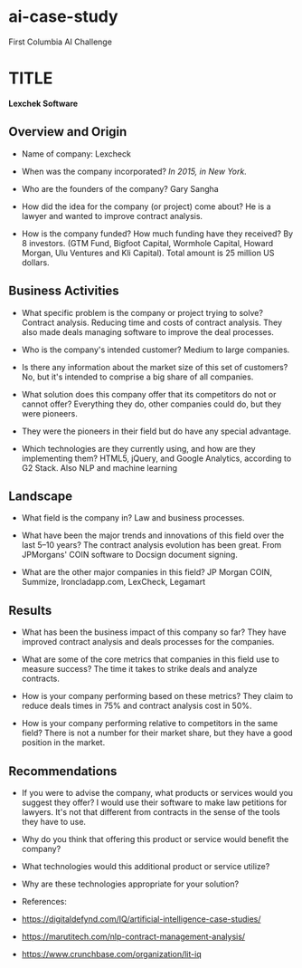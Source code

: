 # ai-case-study
First Columbia AI Challenge
# TITLE
**Lexchek Software**
## Overview and Origin

* Name of company: Lexcheck
  

* When was the company incorporated?
  *In 2015, in New York.*

* Who are the founders of the company?
  Gary Sangha

* How did the idea for the company (or project) come about?
 He is a lawyer and wanted to improve contract analysis.

* How is the company funded? How much funding have they received?
  By 8 investors. (GTM Fund, Bigfoot Capital, Wormhole Capital, Howard Morgan, Ulu Ventures and Kli Capital). Total amount is 25 million US dollars.

## Business Activities

* What specific problem is the company or project trying to solve?
  Contract analysis. Reducing time and costs of contract analysis. They also made deals managing software to improve the deal processes.

* Who is the company's intended customer?
  Medium to large companies.
* Is there any information about the market size of this set of customers?
 No, but it's intended to comprise a big share of all companies.

* What solution does this company offer that its competitors do not or cannot offer?
  Everything they do, other companies could do, but they were pioneers.
* They were the pioneers in their field but do have any special advantage.

* Which technologies are they currently using, and how are they implementing them? 
  HTML5, jQuery, and Google Analytics, according to G2 Stack. Also NLP and machine learning

## Landscape

* What field is the company in?
  Law and business processes.

* What have been the major trends and innovations of this field over the last 5&ndash;10 years?
  The contract analysis evolution has been great. From JPMorgans' COIN software to Docsign document signing.

* What are the other major companies in this field?
  JP Morgan COIN, Summize, Ironcladapp.com, LexCheck, Legamart

## Results

* What has been the business impact of this company so far?
  They have improved contract analysis and deals processes for the companies.

* What are some of the core metrics that companies in this field use to measure success?
The time it takes to strike deals and analyze contracts.
* How is your company performing based on these metrics?
  They claim to reduce deals times in 75% and contract analysis cost in 50%.

* How is your company performing relative to competitors in the same field?
  There is not a number for their market share, but they have a good position in the market.

## Recommendations

* If you were to advise the company, what products or services would you suggest they offer?
  I would use their software to make law petitions for lawyers. It's not that different from contracts in the sense of the tools they have to use.

* Why do you think that offering this product or service would benefit the company?

* What technologies would this additional product or service utilize?

* Why are these technologies appropriate for your solution?

* References:
* https://digitaldefynd.com/IQ/artificial-intelligence-case-studies/
* https://marutitech.com/nlp-contract-management-analysis/
* https://www.crunchbase.com/organization/lit-iq
